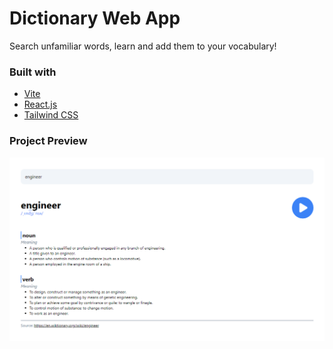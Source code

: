# Dictionary Web App

Search unfamiliar words, learn and add them to your vocabulary!

### Built with

- [Vite](https://vitejs.dev/)
- [React.js](https://react.dev/)
- [Tailwind CSS](https://tailwindcss.com/)

### Project Preview
![Project Preview](/public/app-preview.png)